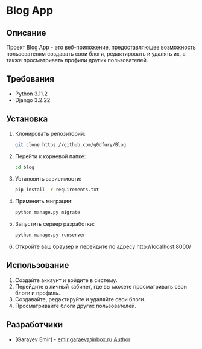 # Blog App

## Описание
Проект Blog App - это веб-приложение, предоставляющее возможность пользователям создавать свои блоги, редактировать и удалять их, а также просматривать профили других пользователей.

## Требования
- Python 3.11.2
- Django 3.2.22

## Установка
1. Клонировать репозиторий:
    ```bash
    git clone https://github.com/g0dfury/Blog
    ```

2. Перейти к корневой папке:
    ```bash
    cd blog
    ```

3. Установить зависимости:
    ```bash
    pip install -r requirements.txt
    ```

4. Применить миграции:
    ```bash
    python manage.py migrate
    ```

5. Запустить сервер разработки:
    ```bash
    python manage.py runserver
    ```

6. Откройте ваш браузер и перейдите по адресу http://localhost:8000/

## Использование
1. Создайте аккаунт и войдите в систему.
2. Перейдите в личный кабинет, где вы можете просматривать свои блоги и профиль.
3. Создавайте, редактируйте и удаляйте свои блоги.
4. Просматривайте блоги других пользователей.

## Разработчики
- [Garayev Emir] - emir.garaev@inbox.ru
<a href="https://github.com/g0dfury"> Author </a>
